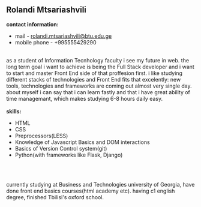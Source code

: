 ## Rolandi Mtsariashvili<br>
**contact information:**
* mail - rolandi.mtsariashvili@btu.edu.ge
* mobile phone - +995555429290


<br>as a student of Information Tecnhology faculty i see my future in web. the long term goal i want to achieve is being the Full Stack
developer and i want to start and master Front End side of that proffesion first. i like studying different stacks of technologies and Front End 
fits that excelently: new tools, technologies and frameworks are coming out almost very single day. about myself i can say that i can learn
fastly and that i have great ability of time managemant, which makes studying 6-8 hours daily easy.
<br><br>
**skills:**
* HTML 
* CSS
* Preprocessors(LESS)
* Knowledge of Javascript Basics and DOM interactions
* Basics of Version Control system(git)
* Python(with frameworks like Flask, Django)

<br>



<br>currently studying at Business and Technologies university of Georgia, have done front end basics courses(html academy etc).
having c1 english degree, finished Tbilisi's oxford school.